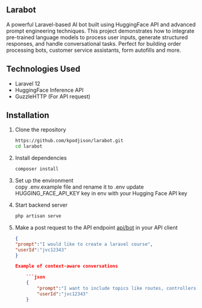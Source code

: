 
## Larabot

A powerful Laravel-based AI bot built using HuggingFace API and advanced prompt engineering techniques. This project demonstrates how to integrate pre-trained language models to process user inputs, generate structured responses, and handle conversational tasks. Perfect for building order processing bots, customer service assistants, form autofills and more.

## Technologies Used
- Laravel 12
- HuggingFace Inference API
- GuzzleHTTP  (For API request)

## Installation

1. Clone the repository

   ```bash
   https://github.com/kpodjison/larabot.git
   cd larabot

2. Install dependencies

    ```bash   
    composer install

3. Set up the environment     
    copy .env.example file and rename it to .env
    update HUGGING_FACE_API_KEY key in env with your Hugging Face API key

4. Start backend server

    ```bash   
    php artisan serve

5. Make a post request to the API endpoint [api/bot](http://127.0.0.1:8000/api/bot)  in your API client

    ```json   
   {
    "prompt":"I would like to create a laravel course",
    "userId":"jvc12343"
   }

    Example of context-aware conversations

        ```json
        {
            "prompt":"I want to include topics like routes, controllers, and views.",
            "userId":"jvc12343"
        }